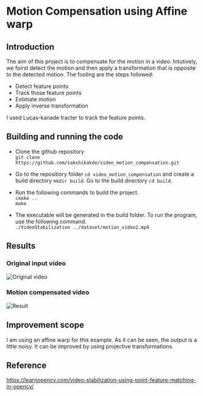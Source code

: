 # Motion Compensation using Affine warp
## Introduction
The aim of this project is to compensate for the motion in a video. Intutively, we foirst detect the motion and then apply a transformation that is opposite to the detected motion. The fooling are the steps followed:
* Detect feature points 
* Track those feature points
* Estimate motion
* Apply inverse transformation 

I used Lucas-kanade tracter to track the feature points.

## Building and running the code
* Clone the github repository       
`git clone https://github.com/sakshikakde/video_motion_compensation.git`

* Go to the repositiory folder `cd video_motion_compensation` and create a build directory `mkdir build`. Go to the build directory `cd build`.
* Run the following commands to build the project.       
`cmake ..`    
`make `

* The executable will be generated in the build folder. To run the program, use the following command.     
`./VideoStabilization ../dataset/motion_video2.mp4`

## Results 
### Original input video

![Original video](https://github.com/sakshikakde/video_motion_compensation/blob/main/readme/motion_video2.gif)


### Motion compensated video
![Result](https://github.com/sakshikakde/video_motion_compensation/blob/main/readme/motion_compensated_video.gif)

## Improvement scope
I am using an affine warp for this example. As it can be seen, the output is a little noisy. It can be improved by using projective transformations.


## Reference
https://learnopencv.com/video-stabilization-using-point-feature-matching-in-opencv/
